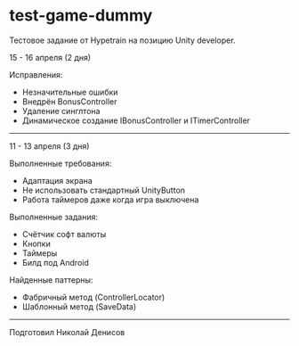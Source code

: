# test-game-dummy
  
Тестовое задание от Hypetrain на позицию Unity developer.

15 - 16 апреля (2 дня)

Исправления:
* Незначительные ошибки
* Внедрён BonusController
* Удаление синглтона
* Динамическое создание IBonusController и ITimerController

---
11 - 13 апреля (3 дня)

Выполненные требования:

* Адаптация экрана
* Не использовать стандартный UnityButton
* Работа таймеров даже когда игра выключена

Выполненные задания:

* Счётчик софт валюты
* Кнопки
* Таймеры
* Билд под Android

Найденные паттерны:

* Фабричный метод (ControllerLocator)
* Шаблонный метод (SaveData)

---
Подготовил Николай Денисов